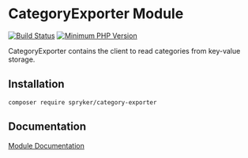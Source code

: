 # CategoryExporter Module
[![Build Status](https://travis-ci.org/spryker/category-exporter.svg)](https://travis-ci.org/spryker/category-exporter)
[![Minimum PHP Version](https://img.shields.io/badge/php-%3E%3D%207.2-8892BF.svg)](https://php.net/)

CategoryExporter contains the client to read categories from key-value storage.

## Installation

```
composer require spryker/category-exporter
```

## Documentation

[Module Documentation](https://academy.spryker.com/developing_with_spryker/module_guide/modules.html)
